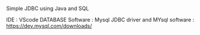 Simple JDBC using Java and SQL

IDE : VScode
DATABASE Software : Mysql
JDBC driver and MYsql software : https://dev.mysql.com/downloads/
